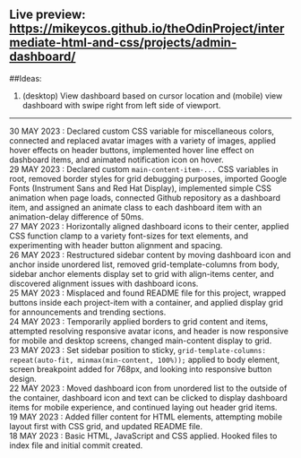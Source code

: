 Live preview: https://mikeycos.github.io/theOdinProject/intermediate-html-and-css/projects/admin-dashboard/
---
##Ideas:
1. (desktop) View dashboard based on cursor location and (mobile) view dashboard with swipe right from left side of viewport.  
---
30 MAY 2023 : Declared custom CSS variable for miscellaneous colors, connected and replaced avatar images with a variety of images, applied hover effects on header buttons, implemented hover line effect on dashboard items, and animated notification icon on hover.  
29 MAY 2023 : Declared custom ```main-content-item-...``` CSS variables in root, removed border styles for grid debugging purposes, imported Google Fonts (Instrument Sans and Red Hat Display), implemented simple CSS animation when page loads, connected Github repository as a dashboard item, and assigned an animate class to each dashboard item with an animation-delay difference of 50ms.  
27 MAY 2023 : Horizontally aligned dashboard icons to their center, applied CSS function clamp to a variety font-sizes for text elements, and experimenting with header button alignment and spacing.  
26 MAY 2023 : Restructured sidebar content by moving dashboard icon and anchor inside unordered list, removed grid-template-columns from body, sidebar anchor elements display set to grid with align-items center, and discovered alignment issues with dashboard icons.  
25 MAY 2023 : Misplaced and found README file for this project, wrapped buttons inside each project-item with a container, and applied display grid for announcements and trending sections.  
24 MAY 2023 : Temporarily applied borders to grid content and items, attempted resolving responsive avatar icons, and header is now responsive for mobile and desktop screens, changed main-content display to grid.  
23 MAY 2023 : Set sidebar position to sticky, ```grid-template-columns: repeat(auto-fit, minmax(min-content, 100%));``` applied to body element, screen breakpoint added for 768px, and looking into responsive button design.  
22 MAY 2023 : Moved dashboard icon from unordered list to the outside of the container, dashboard icon and text can be clicked to display dashboard items for mobile experience, and continued laying out header grid items.  
19 MAY 2023 : Added filler content for HTML elements, attempting mobile layout first with CSS grid, and updated README file.  
18 MAY 2023 : Basic HTML, JavaScript and CSS applied. Hooked files to index file and initial commit created.  